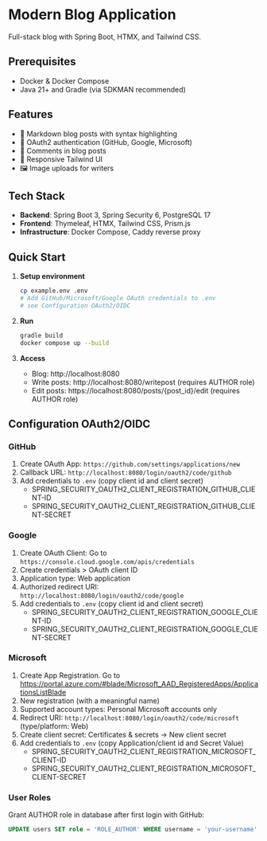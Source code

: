 # Modern Blog Application

Full-stack blog with Spring Boot, HTMX, and Tailwind CSS.

## Prerequisites

- Docker & Docker Compose
- Java 21+ and Gradle (via SDKMAN recommended)

## Features

- 📝 Markdown blog posts with syntax highlighting
- 🔐 OAuth2 authentication (GitHub, Google, Microsoft)
- 💬 Comments in blog posts
- 🎨 Responsive Tailwind UI
- 🖼️ Image uploads for writers

## Tech Stack

- **Backend**: Spring Boot 3, Spring Security 6, PostgreSQL 17
- **Frontend**: Thymeleaf, HTMX, Tailwind CSS, Prism.js
- **Infrastructure**: Docker Compose, Caddy reverse proxy

## Quick Start

1. **Setup environment**
   ```bash
   cp example.env .env
   # Add GitHub/Microsoft/Google OAuth credentials to .env
   # see Configuration OAuth2/OIDC
   ```

2. **Run**
   ```bash
   gradle build
   docker compose up --build
   ```

3. **Access**
   - Blog: http://localhost:8080
   - Write posts: http://localhost:8080/writepost (requires AUTHOR role)
   - Edit posts: https://localhost:8080/posts/{post_id}/edit (requires AUTHOR role)

## Configuration OAuth2/OIDC

### GitHub
1. Create OAuth App: `https://github.com/settings/applications/new`
2. Callback URL: `http://localhost:8080/login/oauth2/code/github`
3. Add credentials to `.env` (copy client id and client secret)
    - SPRING_SECURITY_OAUTH2_CLIENT_REGISTRATION_GITHUB_CLIENT-ID
    - SPRING_SECURITY_OAUTH2_CLIENT_REGISTRATION_GITHUB_CLIENT-SECRET

### Google

1. Create OAuth Client: Go to `https://console.cloud.google.com/apis/credentials`
2. Create credentials > OAuth client ID
3. Application type: Web application
4. Authorized redirect URI: `http://localhost:8080/login/oauth2/code/google`
5. Add credentials to `.env` (copy client id and client secret)
    - SPRING_SECURITY_OAUTH2_CLIENT_REGISTRATION_GOOGLE_CLIENT-ID
    - SPRING_SECURITY_OAUTH2_CLIENT_REGISTRATION_GOOGLE_CLIENT-SECRET

### Microsoft

1. Create App Registration. Go to https://portal.azure.com/#blade/Microsoft_AAD_RegisteredApps/ApplicationsListBlade
2. New registration (with a meaningful name)
3. Supported account types: Personal Microsoft accounts only
3. Redirect URI: `http://localhost:8080/login/oauth2/code/microsoft` (type/platform: Web)
4. Create client secret: Certificates & secrets → New client secret
5. Add credentials to `.env` (copy Application/client id and Secret Value)
    - SPRING_SECURITY_OAUTH2_CLIENT_REGISTRATION_MICROSOFT_CLIENT-ID
    - SPRING_SECURITY_OAUTH2_CLIENT_REGISTRATION_MICROSOFT_CLIENT-SECRET

### User Roles
Grant AUTHOR role in database after first login with GitHub:
```sql
UPDATE users SET role = 'ROLE_AUTHOR' WHERE username = 'your-username';
```
